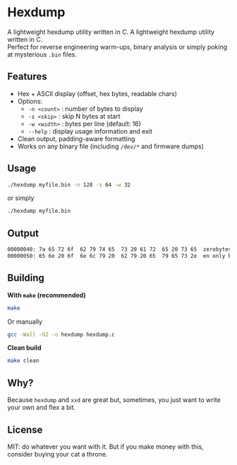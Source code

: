 # Hexdump

A lightweight hexdump utility written in C.
A lightweight hexdump utility written in C.  
Perfect for reverse engineering warm-ups, binary analysis or simply poking at mysterious `.bin` files.

## Features

- Hex + ASCII display (offset, hex bytes, readable chars)
- Options:
    - `-n <count>` : number of bytes to display
    - `-s <skip>` : skip N bytes at start
    - `-w <width>` : bytes per line (default: 16)
    - `--help`     : display usage information and exit
- Clean output, padding-aware formatting
- Works on any binary file (including `/dev/*` and firmware dumps)

## Usage

```bash
./hexdump myfile.bin -n 128 -s 64 -w 32
```
or simply
```bash
./hexdump myfile.bin
```

## Output
```bash
00000040: 7a 65 72 6f  62 79 74 65  73 20 61 72  65 20 73 65  zerobytes are se
00000050: 65 6e 20 6f  6e 6c 79 20  62 79 20 65  79 65 73 2e  en only by eyes.
```

## Building

**With `make` (recommended)**

```bash
make
```

Or manually
```bash
gcc -Wall -O2 -o hexdump hexdump.c
```

**Clean build**
```bash
make clean
```

## Why?

Because `hexdump` and `xxd` are great but, sometimes, you just want to write your own and flex a bit.

## License

MIT: do whatever you want with it.
But if you make money with this, consider buying your cat a throne.
